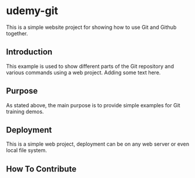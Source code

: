 # udemy-git

This is a simple website project for showing how to use Git and Github together.

## Introduction

This example is used to show different parts of the Git repository and various commands using a web project.
Adding some text here.

## Purpose

As stated above, the main purpose is to provide simple examples for Git training demos.

## Deployment

This is a simple web project, deployment can be on any web server or even local file system.

## How To Contribute
